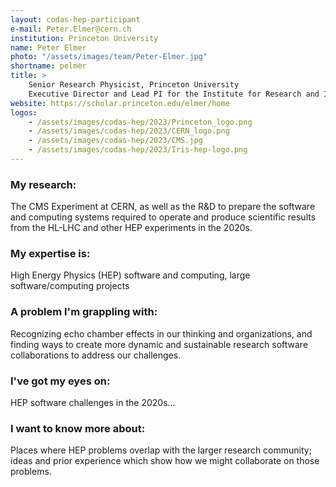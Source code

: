 ```yaml
---
layout: codas-hep-participant
e-mail: Peter.Elmer@cern.ch
institution: Princeton University
name: Peter Elmer
photo: "/assets/images/team/Peter-Elmer.jpg"
shortname: pelmer
title: >
    Senior Research Physicist, Princeton University
    Executive Director and Lead PI for the Institute for Research and Innovation in Software for High Energy Physics (IRIS-HEP)
website: https://scholar.princeton.edu/elmer/home
logos:
    - /assets/images/codas-hep/2023/Princeton_logo.png
    - /assets/images/codas-hep/2023/CERN_logo.png
    - /assets/images/codas-hep/2023/CMS.jpg
    - /assets/images/codas-hep/2023/Iris-hep-logo.png
---
```



### My research:
The CMS Experiment at CERN, as well as the R&D to prepare the software and computing systems required to operate and produce scientific results from the HL-LHC and other HEP experiments in the 2020s.

### My expertise is:
High Energy Physics (HEP) software and computing, large software/computing projects

### A problem I'm grappling with:
Recognizing echo chamber effects in our thinking and organizations, and finding ways to create more dynamic and sustainable research software collaborations to address our challenges.

### I've got my eyes on:
HEP software challenges in the 2020s...

### I want to know more about:
Places where HEP problems overlap with the larger research community; ideas and prior experience which show how we might collaborate on those problems.<br>
